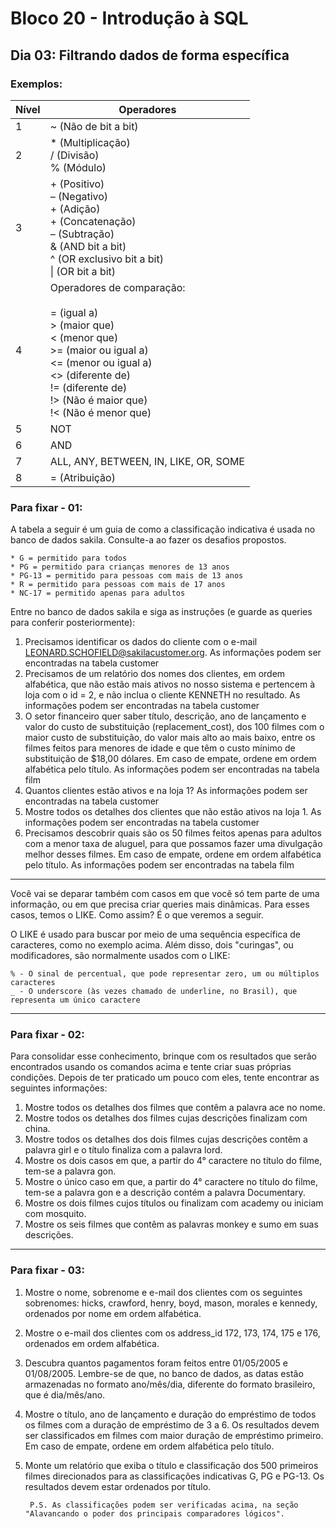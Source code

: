 # Bloco 20 - Introdução à SQL
## Dia 03: Filtrando dados de forma específica
### Exemplos:

| Nível 	| Operadores                                                                                                                                                                                                                 	|
|-------	|----------------------------------------------------------------------------------------------------------------------------------------------------------------------------------------------------------------------------	|
| 1     	| ~ (Não de bit a bit)                                                                                                                                                                                                       	|
| 2     	| * (Multiplicação)<br>/ (Divisão)<br>% (Módulo)                                                                                                                                                                             	|
| 3     	| + (Positivo)<br>– (Negativo)<br>+ (Adição)<br>+ (Concatenação)<br>– (Subtração)<br>& (AND bit a bit)<br>^ (OR exclusivo bit a bit)<br>\| (OR bit a bit)                                                                    	|
| 4     	| Operadores de comparação:<br><br>= (igual a)<br>> (maior que)<br>< (menor que)<br>>= (maior ou igual a)<br><= (menor ou igual a)<br><> (diferente de)<br>!= (diferente de)<br>!> (Não é maior que)<br>!< (Não é menor que) 	|
| 5     	| NOT                                                                                                                                                                                                                        	|
| 6     	| AND                                                                                                                                                                                                                        	|
| 7     	| ALL, ANY, BETWEEN, IN, LIKE, OR, SOME                                                                                                                                                                                      	|
| 8     	| = (Atribuição)                                                                                                                                                                                                             	|

### Para fixar - 01:
A tabela a seguir é um guia de como a classificação indicativa é usada no banco de dados sakila. Consulte-a ao fazer os desafios propostos.

    * G = permitido para todos
    * PG = permitido para crianças menores de 13 anos
    * PG-13 = permitido para pessoas com mais de 13 anos
    * R = permitido para pessoas com mais de 17 anos
    * NC-17 = permitido apenas para adultos

Entre no banco de dados sakila e siga as instruções (e guarde as queries para conferir posteriormente):

1. Precisamos identificar os dados do cliente com o e-mail LEONARD.SCHOFIELD@sakilacustomer.org. As informações podem ser encontradas na tabela customer
2. Precisamos de um relatório dos nomes dos clientes, em ordem alfabética, que não estão mais ativos no nosso sistema e pertencem à loja com o id = 2, e não inclua o cliente KENNETH no resultado. As informações podem ser encontradas na tabela customer
3. O setor financeiro quer saber título, descrição, ano de lançamento e valor do custo de substituição (replacement_cost), dos 100 filmes com o maior custo de substituição, do valor mais alto ao mais baixo, entre os filmes feitos para menores de idade e que têm o custo mínimo de substituição de $18,00 dólares. Em caso de empate, ordene em ordem alfabética pelo título. As informações podem ser encontradas na tabela film
4. Quantos clientes estão ativos e na loja 1? As informações podem ser encontradas na tabela customer
5. Mostre todos os detalhes dos clientes que não estão ativos na loja 1. As informações podem ser encontradas na tabela customer
6. Precisamos descobrir quais são os 50 filmes feitos apenas para adultos com a menor taxa de aluguel, para que possamos fazer uma divulgação melhor desses filmes. Em caso de empate, ordene em ordem alfabética pelo título. As informações podem ser encontradas na tabela film

--------------------------------------------

Você vai se deparar também com casos em que você só tem parte de uma informação, ou em que precisa criar queries mais dinâmicas. Para esses casos, temos o LIKE. Como assim? É o que veremos a seguir.

O LIKE é usado para buscar por meio de uma sequência específica de caracteres, como no exemplo acima. Além disso, dois "curingas", ou modificadores, são normalmente usados com o LIKE:

    % - O sinal de percentual, que pode representar zero, um ou múltiplos caracteres
    _ - O underscore (às vezes chamado de underline, no Brasil), que representa um único caractere

--------------------------------------------

### Para fixar - 02:

Para consolidar esse conhecimento, brinque com os resultados que serão encontrados usando os comandos acima e tente criar suas próprias condições. Depois de ter praticado um pouco com eles, tente encontrar as seguintes informações:

01. Mostre todos os detalhes dos filmes que contêm a palavra ace no nome.
02. Mostre todos os detalhes dos filmes cujas descrições finalizam com china.
03. Mostre todos os detalhes dos dois filmes cujas descrições contêm a palavra girl e o título finaliza com a palavra lord.
04. Mostre os dois casos em que, a partir do 4° caractere no título do filme, tem-se a palavra gon.
05. Mostre o único caso em que, a partir do 4° caractere no título do filme, tem-se a palavra gon e a descrição contém a palavra Documentary.
06. Mostre os dois filmes cujos títulos ou finalizam com academy ou iniciam com mosquito.
07. Mostre os seis filmes que contêm as palavras monkey e sumo em suas descrições.


--------------------------------------------

### Para fixar - 03:

1. Mostre o nome, sobrenome e e-mail dos clientes com os seguintes sobrenomes: hicks, crawford, henry, boyd, mason, morales e kennedy, ordenados por nome em ordem alfabética.
2. Mostre o e-mail dos clientes com os address_id 172, 173, 174, 175 e 176, ordenados em ordem alfabética.
3. Descubra quantos pagamentos foram feitos entre 01/05/2005 e 01/08/2005. Lembre-se de que, no banco de dados, as datas estão armazenadas no formato ano/mês/dia, diferente do formato brasileiro, que é dia/mês/ano.
4. Mostre o título, ano de lançamento e duração do empréstimo de todos os filmes com a duração de empréstimo de 3 a 6. Os resultados devem ser classificados em filmes com maior duração de empréstimo primeiro. Em caso de empate, ordene em ordem alfabética pelo título.
5. Monte um relatório que exiba o título e classificação dos 500 primeiros filmes direcionados para as classificações indicativas G, PG e PG-13. Os resultados devem estar ordenados por título.

        P.S. As classificações podem ser verificadas acima, na seção "Alavancando o poder dos principais comparadores lógicos".

